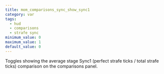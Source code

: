 ```yaml
---
title: mom_comparisons_sync_show_sync1
category: var
tags:
  - hud
  - comparisons
  - strafe sync
minimum_value: 0
maximum_value: 1
default_value: 0
---
```


Toggles showing the average stage Sync1 (perfect strafe ticks / total strafe ticks) comparison on the comparisons panel.